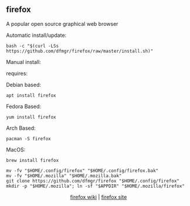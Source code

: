 ## firefox  
  
A popular open source graphical web browser  
  
Automatic install/update:

```shell
bash -c "$(curl -LSs https://github.com/dfmgr/firefox/raw/master/install.sh)"
```

Manual install:
  
requires:

Debian based:

```shell
apt install firefox
```  

Fedora Based:

```shell
yum install firefox
```  

Arch Based:

```shell
pacman -S firefox
```  

MacOS:  

```shell
brew install firefox
```
  
```shell
mv -fv "$HOME/.config/firefox" "$HOME/.config/firefox.bak"
mv -fv "$HOME/.mozilla" "$HOME/.mozilla.bak"
git clone https://github.com/dfmgr/firefox "$HOME/.config/firefox"
mkdir -p "$HOME/.mozilla"; ln -sf "$APPDIR" "$HOME/.mozilla/firefox"

```
  
<p align=center>
  <a href="https://wiki.archlinux.org/index.php/firefox" target="_blank" rel="noopener noreferrer">firefox wiki</a>  |  
  <a href="https://www.mozilla.org/firefox" target="_blank" rel="noopener noreferrer">firefox site</a>
</p>  
